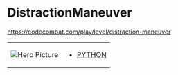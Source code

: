 # DistractionManeuver 

https://codecombat.com/play/level/distraction-maneuver
<table>
<tr>
<td>

![Hero Picture](hero.png?raw=true "Hero Picture")

</td>
<td>
<ul>
<li>

[PYTHON](DistractionManeuver.py)

</li>
</td>
</tr>
<table>